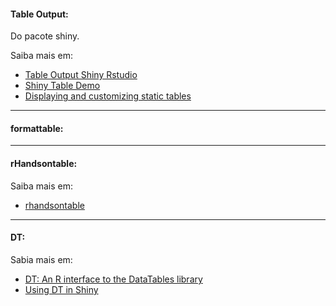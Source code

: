 #### Table Output:

Do pacote shiny. 

Saiba mais em:
* [Table Output Shiny Rstudio](https://shiny.rstudio.com/reference/shiny/latest/renderTable.html)
* [Shiny Table Demo](https://gallery.shinyapps.io/109-render-table/)
* [Displaying and customizing static tables](https://shiny.rstudio.com/articles/render-table.html)

----

#### formattable: 

----

#### rHandsontable: 

Saiba mais em:
* [rhandsontable](https://jrowen.github.io/rhandsontable/)

----

#### DT: 

Sabia mais em:
* [DT: An R interface to the DataTables library](https://rstudio.github.io/DT/)
* [Using DT in Shiny](https://rstudio.github.io/DT/shiny.html)